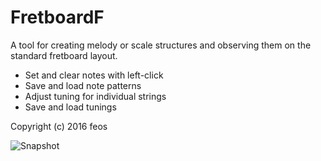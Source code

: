 # FretboardF

A tool for creating melody or scale structures and observing them on the standard fretboard layout.

* Set and clear notes with left-click
* Save and load note patterns
* Adjust tuning for individual strings
* Save and load tunings

Copyright (c) 2016 feos

![Snapshot](http://i.imgur.com/hOHAIql.png)

